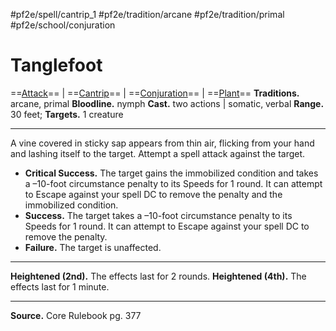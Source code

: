 #pf2e/spell/cantrip_1 #pf2e/tradition/arcane #pf2e/tradition/primal #pf2e/school/conjuration 
# Tanglefoot
==[Attack](Attack.md)== | ==[Cantrip](Cantrip.md)== | ==[Conjuration](Conjuration.md)== | ==[Plant](Plant.md)==
**Traditions.** arcane, primal
**Bloodline.** nymph
**Cast.** two actions | somatic, verbal
**Range.** 30 feet; **Targets.** 1 creature

---
A vine covered in sticky sap appears from thin air, flicking from your hand and lashing itself to the target. Attempt a spell attack against the target.

- **Critical Success.** The target gains the immobilized condition and takes a –10-foot circumstance penalty to its Speeds for 1 round. It can attempt to Escape against your spell DC to remove the penalty and the immobilized condition.
- **Success.** The target takes a –10-foot circumstance penalty to its Speeds for 1 round. It can attempt to Escape against your spell DC to remove the penalty.
- **Failure.** The target is unaffected.

---
**Heightened (2nd).** The effects last for 2 rounds.
**Heightened (4th).** The effects last for 1 minute.

---
**Source.** Core Rulebook pg. 377